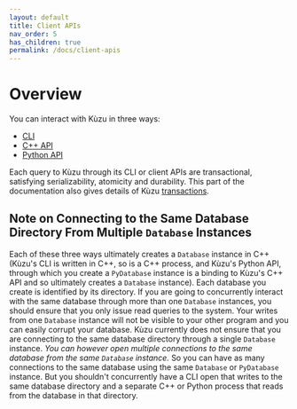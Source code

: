 ```yaml
---
layout: default
title: Client APIs
nav_order: 5
has_children: true
permalink: /docs/client-apis
---
```


# Overview
You can interact with Kùzu in three ways:
  - [CLI](cli.md)
  - [C++ API](cpp-api/overview.md)
  - [Python API](python-api/overview.md)

Each query to Kùzu through its CLI or client APIs are transactional, 
satisfying serializability, atomicity and durability.
This part of the documentation also gives details of Kùzu [transactions](transactions.md). 

## Note on Connecting to the Same Database Directory From Multiple `Database` Instances
Each of these three ways ultimately creates a `Database` instance in C++ (Kùzu's CLI is written in C++, so is a C++
process, and Kùzu's Python API, through which you create a `PyDatabase` instance is a binding to Kùzu's C++ API
and so ultimately creates a `Database` instance). Each database you create is identified by
its directory. If you are going to concurrently interact with the same database through more than one
`Database` instances, you should
ensure that you only issue read queries to the system. Your writes from one `Database` instance
will not be visible to your other program and you can easily corrupt your database. Kùzu currently does not ensure 
that you are connecting to the same database directory through a single `Database` instance. 
*You can however open multiple connections to the same database from the same `Database` instance.* So you can 
have as many connections to the same database using the same `Database` or `PyDatabase` instance. But you shouldn't
concurrently have a CLI open that writes to the same database directory and a separate C++ or Python process
that reads from the database in that directory.
